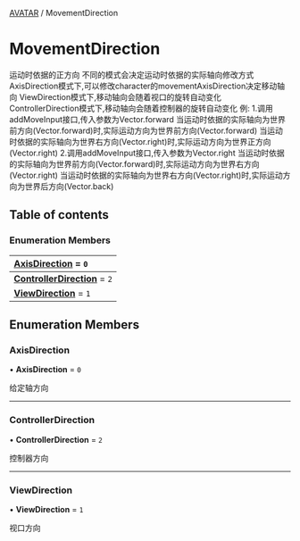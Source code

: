 [AVATAR](../groups/AVATAR.AVATAR.md) / MovementDirection

# MovementDirection <Badge type="tip" text="Enumeration" /> <Score text="MovementDirection" />

运动时依据的正方向
不同的模式会决定运动时依据的实际轴向修改方式
AxisDirection模式下,可以修改character的movementAxisDirection决定移动轴向
ViewDirection模式下,移动轴向会随着视口的旋转自动变化
ControllerDirection模式下,移动轴向会随着控制器的旋转自动变化
例:
1.调用addMoveInput接口,传入参数为Vector.forward
当运动时依据的实际轴向为世界前方向(Vector.forward)时,实际运动方向为世界前方向(Vector.forward)
当运动时依据的实际轴向为世界右方向(Vector.right)时,实际运动方向为世界正方向(Vector.right)
2.调用addMoveInput接口,传入参数为Vector.right
当运动时依据的实际轴向为世界前方向(Vector.forward)时,实际运动方向为世界右方向(Vector.right)
当运动时依据的实际轴向为世界右方向(Vector.right)时,实际运动方向为世界后方向(Vector.back)

## Table of contents

### Enumeration Members <Score text="Enumeration" /> 
| **[AxisDirection](mw.MovementDirection.md#axisdirection)** = ``0``  |
| :----- |
| **[ControllerDirection](mw.MovementDirection.md#controllerdirection)** = ``2`` |
| **[ViewDirection](mw.MovementDirection.md#viewdirection)** = ``1`` |

## Enumeration Members

### AxisDirection <Score text="AxisDirection" /> 

• **AxisDirection** = ``0``

给定轴方向

___

### ControllerDirection <Score text="ControllerDirection" /> 

• **ControllerDirection** = ``2``

控制器方向

___

### ViewDirection <Score text="ViewDirection" /> 

• **ViewDirection** = ``1``

视口方向
